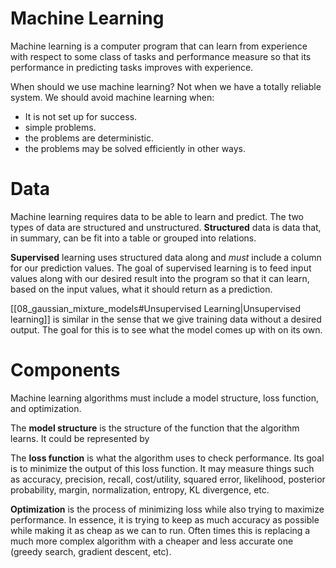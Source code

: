 # Machine Learning
Machine learning is a computer program that can learn from experience with respect to some class of tasks and performance measure so that its performance in predicting tasks improves with experience. 

When should we use machine learning? Not when we have a totally reliable system. We should avoid machine learning when:
- It is not set up for success.
- simple problems.
- the problems are deterministic.
- the problems may be solved efficiently in other ways. 

# Data

Machine learning requires data to be able to learn and predict. The two types of data are structured and unstructured. **Structured** data is data that, in summary, can be fit into a table or grouped into relations. 

**Supervised** learning uses structured data along and *must* include a column for our prediction values. The goal of supervised learning is to feed input values along with our desired result into the program so that it can learn, based on the input values, what it should return as a prediction. 

[[08_gaussian_mixture_models#Unsupervised Learning|Unsupervised learning]] is similar in the sense that we give training data without a desired output. The goal for this is to see what the model comes up with on its own. 
# Components
Machine learning algorithms must include a model structure, loss function, and optimization. 

The **model structure** is the structure of the function that the algorithm learns. It could be represented by 

The **loss function** is what the algorithm uses to check performance. Its goal is to minimize the output of this loss function. It may measure things such as accuracy, precision, recall, cost/utility, squared error, likelihood, posterior probability, margin, normalization, entropy, KL divergence, etc. 

**Optimization** is the process of minimizing loss while also trying to maximize performance. In essence, it is trying to keep as much accuracy as possible while making it as cheap as we can to run. Often times this is replacing a much more complex algorithm with a cheaper and less accurate one (greedy search, gradient descent, etc). 